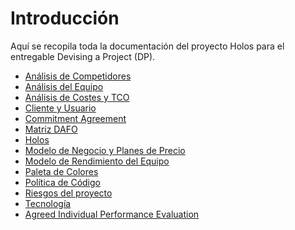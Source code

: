 # Introducción

Aquí se recopila toda la documentación del proyecto Holos para el entregable Devising a Project (DP).

- [Análisis de Competidores](./competitor_analysis)<br />
- [Análisis del Equipo](./team_analysis)<br />
- [Análisis de Costes y TCO](./cost_analysis_and_TCO)<br />
- [Cliente y Usuario](./pilots)<br />
- [Commitment Agreement](/docs/Commitment%20Agreement/0intro)<br />
- [Matriz DAFO](./dafo_matrix)<br />
- [Holos](./holos)<br />
- [Modelo de Negocio y Planes de Precio](./business_model_and_pricing_plans)<br />
- [Modelo de Rendimiento del Equipo](./team_performance_model)<br />
- [Paleta de Colores](./color_palette)<br />
- [Política de Código](./code_policy)<br />
- [Riesgos del proyecto](./project_risks)<br />
- [Tecnología](./technology)<br />
- [Agreed Individual Performance Evaluation](./PerformanceEvaluation)<br />